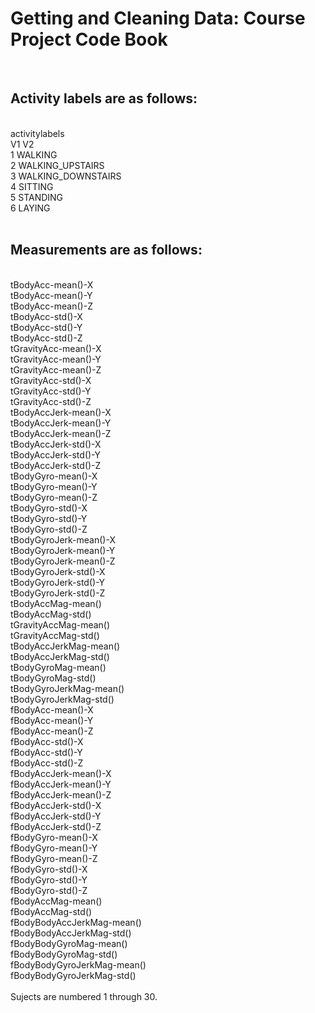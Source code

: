 <h1>
Getting and Cleaning Data: Course Project Code Book
</h1>
<body><br>
<h2>Activity labels are as follows:</h2>
<br>
activitylabels<br>
V1                 V2<br>
 1            WALKING<br>
 2   WALKING_UPSTAIRS<br>
 3 WALKING_DOWNSTAIRS<br>
 4            SITTING<br>
 5           STANDING<br>
 6             LAYING<br>
<br>
<h2>Measurements are as follows:</h2>
<br>
tBodyAcc-mean()-X         
<br>tBodyAcc-mean()-Y        
<br>tBodyAcc-mean()-Z         
<br>tBodyAcc-std()-X           
<br>tBodyAcc-std()-Y
<br>tBodyAcc-std()-Z
<br>tGravityAcc-mean()-X
<br>tGravityAcc-mean()-Y
<br>tGravityAcc-mean()-Z
<br>tGravityAcc-std()-X     
<br>tGravityAcc-std()-Y        
<br>tGravityAcc-std()-Z
<br>tBodyAccJerk-mean()-X
<br>tBodyAccJerk-mean()-Y
<br>tBodyAccJerk-mean()-Z
<br>tBodyAccJerk-std()-X
<br>tBodyAccJerk-std()-Y
<br>tBodyAccJerk-std()-Z
<br>tBodyGyro-mean()-X
<br>tBodyGyro-mean()-Y
<br>tBodyGyro-mean()-Z
<br>tBodyGyro-std()-X
<br>tBodyGyro-std()-Y
<br>tBodyGyro-std()-Z
<br>tBodyGyroJerk-mean()-X
<br>tBodyGyroJerk-mean()-Y
<br>tBodyGyroJerk-mean()-Z
<br>tBodyGyroJerk-std()-X
<br>tBodyGyroJerk-std()-Y
<br>tBodyGyroJerk-std()-Z
<br>tBodyAccMag-mean()
<br>tBodyAccMag-std()
<br>tGravityAccMag-mean()
<br>tGravityAccMag-std()
<br>tBodyAccJerkMag-mean()
<br>tBodyAccJerkMag-std()    
<br>tBodyGyroMag-mean()
<br>tBodyGyroMag-std()
<br>tBodyGyroJerkMag-mean()
<br>tBodyGyroJerkMag-std()
<br>fBodyAcc-mean()-X
<br>fBodyAcc-mean()-Y
<br>fBodyAcc-mean()-Z
<br>fBodyAcc-std()-X
<br>fBodyAcc-std()-Y
<br>fBodyAcc-std()-Z
<br>fBodyAccJerk-mean()-X
<br>fBodyAccJerk-mean()-Y
<br>fBodyAccJerk-mean()-Z
<br>fBodyAccJerk-std()-X
<br>fBodyAccJerk-std()-Y
<br>fBodyAccJerk-std()-Z
<br>fBodyGyro-mean()-X
<br>fBodyGyro-mean()-Y
<br>fBodyGyro-mean()-Z
<br>fBodyGyro-std()-X
<br>fBodyGyro-std()-Y
<br>fBodyGyro-std()-Z
<br>fBodyAccMag-mean()
<br>fBodyAccMag-std() 
<br>fBodyBodyAccJerkMag-mean()
<br>fBodyBodyAccJerkMag-std() 
<br>fBodyBodyGyroMag-mean()
<br>fBodyBodyGyroMag-std()
<br>fBodyBodyGyroJerkMag-mean()
<br>fBodyBodyGyroJerkMag-std()
<br><br>
Sujects are numbered 1 through 30.
</body>
